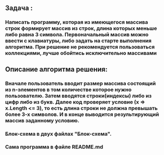 ## Задача : 
### Написать программу, которая из имеющегося массива строк формирует массив из строк, длина которых меньше либо равна 3 символа. Первоначальный массив можно ввести с клавиатуры, либо задать на старте выполнения алгоритма. При решение не рекомендуется пользоваться коллекциями, лучше обойтись исключительно массивами
## Описание алгоритма решения:
### Вначале пользователь вводит размер массива состоящий из n-элементов в том количестве которое нужно пользователю. Затем вводятся строки(индексы) либо из цифр либо из букв. Далее код проверяет условие (x => x.Length <= 3), то есть длина строки не должна превышать более 3-х символов. И в конце выводится результирующий массив заданному условию.
### Блок-схема в двух файлах "Блок-схема".
### Сама программа в файле README.md
